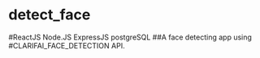 # detect_face
#ReactJS Node.JS ExpressJS postgreSQL
##A face detecting app using #CLARIFAI_FACE_DETECTION API.

